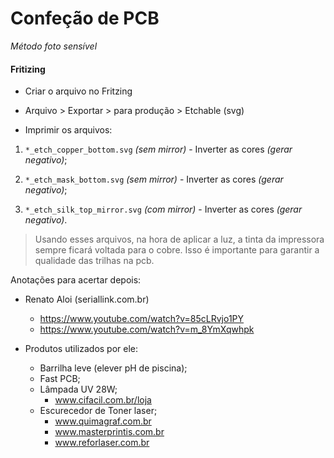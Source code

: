 # Confeção de PCB
_Método foto sensível_



#### Fritizing 

* Criar o arquivo no Fritzing

* Arquivo > Exportar > para produção > Etchable (svg)

* Imprimir os arquivos:

1. ```*_etch_copper_bottom.svg``` _(sem mirror)_ - Inverter as cores _(gerar negativo)_;

2. ```*_etch_mask_bottom.svg``` _(sem mirror)_ - Inverter as cores _(gerar negativo)_;

3. ```*_etch_silk_top_mirror.svg``` _(com mirror)_ - Inverter as cores _(gerar negativo)_.

 > Usando esses arquivos, na hora de aplicar a luz, a tinta da impressora sempre ficará voltada para o cobre. Isso é importante para garantir a qualidade das trilhas na pcb.


Anotações para acertar depois:
- Renato Aloi (seriallink.com.br)
  - https://www.youtube.com/watch?v=85cLRvjo1PY
  - https://www.youtube.com/watch?v=m_8YmXqwhpk
  
- Produtos utilizados por ele:
  - Barrilha leve (elever pH de piscina);
  - Fast PCB;
  - Lâmpada UV 28W;
    - www.cifacil.com.br/loja
  - Escurecedor de Toner laser; 
    - www.quimagraf.com.br
    - www.masterprintis.com.br
    - www.reforlaser.com.br
